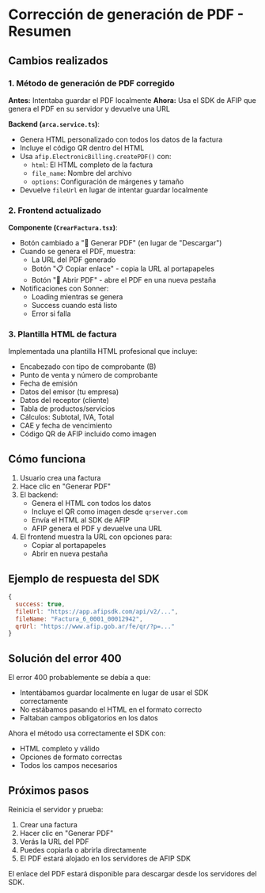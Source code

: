 # Corrección de generación de PDF - Resumen

## Cambios realizados

### 1. Método de generación de PDF corregido

**Antes:** Intentaba guardar el PDF localmente
**Ahora:** Usa el SDK de AFIP que genera el PDF en su servidor y devuelve una URL

**Backend (`arca.service.ts`)**:
- Genera HTML personalizado con todos los datos de la factura
- Incluye el código QR dentro del HTML
- Usa `afip.ElectronicBilling.createPDF()` con:
  - `html`: El HTML completo de la factura
  - `file_name`: Nombre del archivo
  - `options`: Configuración de márgenes y tamaño
- Devuelve `fileUrl` en lugar de intentar guardar localmente

### 2. Frontend actualizado

**Componente (`CrearFactura.tsx`)**:
- Botón cambiado a "📄 Generar PDF" (en lugar de "Descargar")
- Cuando se genera el PDF, muestra:
  - La URL del PDF generado
  - Botón "📋 Copiar enlace" - copia la URL al portapapeles
  - Botón "🔗 Abrir PDF" - abre el PDF en una nueva pestaña
- Notificaciones con Sonner:
  - Loading mientras se genera
  - Success cuando está listo
  - Error si falla

### 3. Plantilla HTML de factura

Implementada una plantilla HTML profesional que incluye:
- Encabezado con tipo de comprobante (B)
- Punto de venta y número de comprobante
- Fecha de emisión
- Datos del emisor (tu empresa)
- Datos del receptor (cliente)
- Tabla de productos/servicios
- Cálculos: Subtotal, IVA, Total
- CAE y fecha de vencimiento
- Código QR de AFIP incluido como imagen

## Cómo funciona

1. Usuario crea una factura
2. Hace clic en "Generar PDF"
3. El backend:
   - Genera el HTML con todos los datos
   - Incluye el QR como imagen desde `qrserver.com`
   - Envía el HTML al SDK de AFIP
   - AFIP genera el PDF y devuelve una URL
4. El frontend muestra la URL con opciones para:
   - Copiar al portapapeles
   - Abrir en nueva pestaña

## Ejemplo de respuesta del SDK

```javascript
{
  success: true,
  fileUrl: "https://app.afipsdk.com/api/v2/...",
  fileName: "Factura_6_0001_00012942",
  qrUrl: "https://www.afip.gob.ar/fe/qr/?p=..."
}
```

## Solución del error 400

El error 400 probablemente se debía a que:
- Intentábamos guardar localmente en lugar de usar el SDK correctamente
- No estábamos pasando el HTML en el formato correcto
- Faltaban campos obligatorios en los datos

Ahora el método usa correctamente el SDK con:
- HTML completo y válido
- Opciones de formato correctas
- Todos los campos necesarios

## Próximos pasos

Reinicia el servidor y prueba:
1. Crear una factura
2. Hacer clic en "Generar PDF"
3. Verás la URL del PDF
4. Puedes copiarla o abrirla directamente
5. El PDF estará alojado en los servidores de AFIP SDK

El enlace del PDF estará disponible para descargar desde los servidores del SDK.
